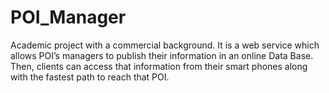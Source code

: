 # POI_Manager
Academic project with a commercial background. It is a web service which allows POI’s managers to publish their information in an online Data Base. Then, clients can access that information from their smart phones along with the fastest path to reach that POI.
